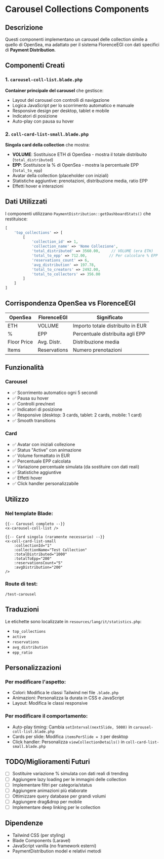 # Carousel Collections Components

## Descrizione

Questi componenti implementano un carousel delle collection simile a quello di OpenSea, ma adattato per il sistema FlorenceEGI con dati specifici di **Payment Distribution**.

## Componenti Creati

### 1. `carousel-coll-list.blade.php`
**Container principale del carousel** che gestisce:
- Layout del carousel con controlli di navigazione
- Logica JavaScript per lo scorrimento automatico e manuale
- Responsive design per desktop, tablet e mobile
- Indicatori di posizione
- Auto-play con pausa su hover

### 2. `coll-card-list-small.blade.php`
**Singola card della collection** che mostra:
- **VOLUME**: Sostituisce ETH di OpenSea - mostra il totale distribuito (`total_distributed`)
- **EPP**: Sostituisce la % di OpenSea - mostra la percentuale EPP (`total_to_epp`)
- Avatar della collection (placeholder con iniziali)
- Statistiche aggiuntive: prenotazioni, distribuzione media, ratio EPP
- Effetti hover e interazioni

## Dati Utilizzati

I componenti utilizzano `PaymentDistribution::getDashboardStats()` che restituisce:

```php
[
    'top_collections' => [
        [
            'collection_id' => 1,
            'collection_name' => 'Nome Collezione',
            'total_distributed' => 3560.00,     // VOLUME (era ETH)
            'total_to_epp' => 712.00,          // Per calcolare % EPP
            'reservations_count' => 6,
            'avg_distribution' => 197.78,
            'total_to_creators' => 2492.00,
            'total_to_collectors' => 356.00
        ]
    ]
]
```

## Corrispondenza OpenSea vs FlorenceEGI

| OpenSea | FlorenceEGI | Significato |
|---------|-------------|-------------|
| ETH | VOLUME | Importo totale distribuito in EUR |
| % | EPP | Percentuale distribuita agli EPP |
| Floor Price | Avg. Distr. | Distribuzione media |
| Items | Reservations | Numero prenotazioni |

## Funzionalità

### Carousel
- ✅ Scorrimento automatico ogni 5 secondi
- ✅ Pausa su hover
- ✅ Controlli prev/next
- ✅ Indicatori di posizione
- ✅ Responsive (desktop: 3 cards, tablet: 2 cards, mobile: 1 card)
- ✅ Smooth transitions

### Card
- ✅ Avatar con iniziali collezione
- ✅ Status "Active" con animazione
- ✅ Volume formattato in EUR
- ✅ Percentuale EPP calcolata
- ✅ Variazione percentuale simulata (da sostituire con dati reali)
- ✅ Statistiche aggiuntive
- ✅ Effetti hover
- ✅ Click handler personalizzabile

## Utilizzo

### Nel template Blade:
```blade
{{-- Carousel completo --}}
<x-carousel-coll-list />

{{-- Card singola (raramente necessario) --}}
<x-coll-card-list-small 
    :collectionId="1"
    :collectionName="Test Collection"
    :totalDistributed="1000"
    :totalToEpp="200"
    :reservationsCount="5"
    :avgDistribution="200"
/>
```

### Route di test:
```
/test-carousel
```

## Traduzioni

Le etichette sono localizzate in `resources/lang/it/statistics.php`:
- `top_collections`
- `active`
- `reservations`
- `avg_distribution`
- `epp_ratio`

## Personalizzazioni

### Per modificare l'aspetto:
- Colori: Modifica le classi Tailwind nei file `.blade.php`
- Animazioni: Personalizza la durata in CSS e JavaScript
- Layout: Modifica le classi responsive

### Per modificare il comportamento:
- Auto-play timing: Cambia `setInterval(nextSlide, 5000)` in `carousel-coll-list.blade.php`
- Cards per slide: Modifica `itemsPerSlide = 3` per desktop
- Click handler: Personalizza `viewCollectionDetails()` in `coll-card-list-small.blade.php`

## TODO/Miglioramenti Futuri

- [ ] Sostituire variazione % simulata con dati reali di trending
- [ ] Aggiungere lazy loading per le immagini delle collection
- [ ] Implementare filtri per categoria/status
- [ ] Aggiungere animazioni più elaborate
- [ ] Ottimizzare query database per grandi volumi
- [ ] Aggiungere drag&drop per mobile
- [ ] Implementare deep linking per le collection

## Dipendenze

- Tailwind CSS (per styling)
- Blade Components (Laravel)
- JavaScript vanilla (no framework esterni)
- PaymentDistribution model e relativi metodi
